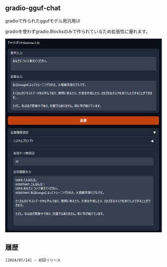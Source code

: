 ## gradio-gguf-chat

gradioで作られたggufモデル用汎用UI

gradioを使わずgradio.Blocksのみで作られているため拡張性に優れます。

![Picture](https://github.com/YoutechA320U/gradio-gguf-chat/blob/master/image.png "サンプル") 

## 履歴
    [2024/07/14] - 初回リリース
